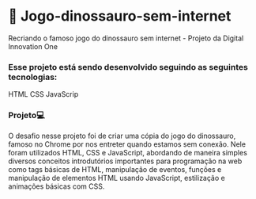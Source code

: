 # 🚀 Jogo-dinossauro-sem-internet
Recriando  o famoso jogo do dinossauro sem internet - Projeto da Digital Innovation One
### Esse projeto está sendo desenvolvido seguindo as seguintes tecnologias:

HTML
CSS
JavaScrip

### Projeto💻

O desafio nesse projeto foi de criar uma cópia do jogo do dinossauro, famoso no Chrome por nos entreter quando estamos sem conexão. Nele foram utilizados HTML, CSS e JavaScript, abordando de maneira simples diversos conceitos introdutórios importantes para programação na web como tags básicas de HTML, manipulação de eventos, funções e manipulação de elementos HTML usando JavaScript, estilização e animações básicas com CSS.

